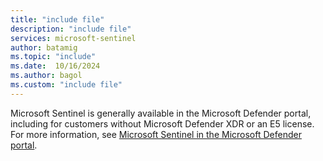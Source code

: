 ```yaml
---
title: "include file" 
description: "include file" 
services: microsoft-sentinel
author: batamig
ms.topic: "include"
ms.date:  10/16/2024
ms.author: bagol
ms.custom: "include file"
---
```


Microsoft Sentinel is generally available in the Microsoft Defender portal, including for customers without Microsoft Defender XDR or an E5 license. For more information, see [Microsoft Sentinel in the Microsoft Defender portal](../microsoft-sentinel-defender-portal.md).
